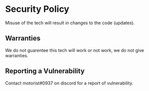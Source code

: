 # Security Policy

Misuse of the tech will result in changes to the code (updates). 


## Warranties

We do not guarentee this tech will work or not work, we do not give warranties.

## Reporting a Vulnerability

Contact motorist#0937 on discord for a report of vulnerability. 

